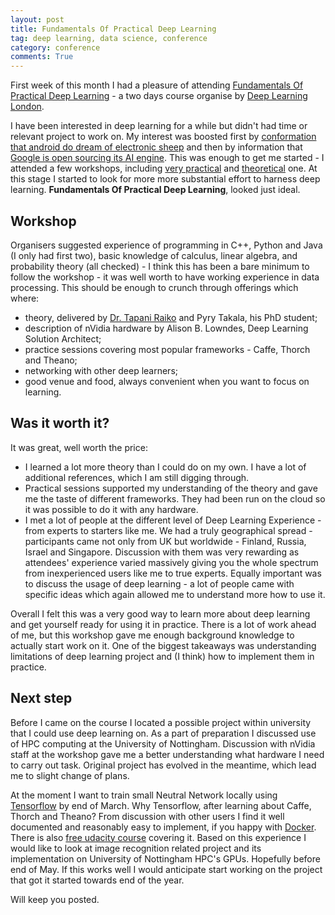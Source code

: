 ```yaml
---
layout: post
title: Fundamentals Of Practical Deep Learning
tag: deep learning, data science, conference
category: conference
comments: True
---
```


First week of this month I had a pleasure of attending [Fundamentals Of Practical Deep Learning](http://www.meetup.com/Deep-Learning-London/events/227511203/) - a two days course organise by [Deep Learning London](http://www.meetup.com/Deep-Learning-London/).

I have been interested in deep learning for a while but didn't had time or relevant project to work on. My interest was boosted first by [conformation that android do dream of electronic sheep](http://www.theguardian.com/technology/2015/jun/18/google-image-recognition-neural-network-androids-dream-electric-sheep) and then by information that [Google is open sourcing its AI engine](http://www.wired.com/2015/11/google-open-sources-its-artificial-intelligence-engine/). This was enough to get me started - I attended a few workshops, including [very practical](http://www.technottingham.com/events/2015/11/2/tech-nottingham-november-2015-rise-of-the-machines-fun-and-games-with-face-recognition) and [theoretical](http://www.meetup.com/PyData-London-Meetup/events/227267769/) one. At this stage I started to look for more more substantial effort to harness deep learning. **Fundamentals Of Practical Deep Learning**, looked just ideal.

## Workshop

Organisers suggested experience of programming in C++, Python and Java (I only had first two), basic knowledge of calculus, linear algebra, and probability theory (all checked) - I think this has been a bare minimum to follow the workshop - it was well worth to have working experience in data processing. This should be enough to crunch through offerings which where:

* theory, delivered by [Dr. Tapani Raiko](https://users.ics.aalto.fi/praiko/) and Pyry Takala, his PhD student;
* description of nVidia hardware by Alison B. Lowndes, Deep Learning Solution Architect;
* practice sessions covering most popular frameworks - Caffe, Thorch and Theano;
* networking with other deep learners;
* good venue and food, always convenient when you want to focus on learning.

## Was it worth it?

It was great, well worth the price: 

* I learned a lot more theory than I could do on my own. I have a lot of additional references, which I am still digging through.
* Practical sessions supported my understanding of the theory and gave me the taste of different frameworks. They had been run on the cloud so it was possible to do it with any hardware.
* I met a lot of people at the different level of Deep Learning	Experience - from experts to starters like me. We had a truly geographical spread - participants came not only from UK but worldwide - Finland, Russia, Israel and Singapore. Discussion with them was very rewarding as attendees' experience varied massively giving you the whole spectrum from inexperienced users like me to true experts. Equally important was to discuss the usage of deep learning - a lot of people came with specific ideas which again allowed me to understand more how to use it.

Overall I felt this was a very good way to learn more about deep learning and get yourself ready for using it in practice. There is a lot of work ahead of me, but this workshop gave me enough background knowledge to actually start work on it. One of the biggest takeaways was understanding limitations of deep learning project and (I think) how to implement them in practice.


## Next step

Before I came on the course I located a possible project within university that I could use deep learning on. As a part of preparation I discussed use of HPC computing at the University of Nottingham. Discussion with nVidia staff at the workshop gave me a better understanding what hardware I need to carry out task. Original project has evolved in the meantime, which lead me to slight change of plans.

At the moment I want to train small Neutral Network locally using [Tensorflow](https://www.tensorflow.org/) by end of March. Why Tensorflow, after learning about Caffe, Thorch and Theano? From discussion with other users I find it well documented and reasonably easy to implement, if you happy with [Docker](https://www.docker.com/). There is also [free udacity course](https://www.udacity.com/course/deep-learning--ud730) covering it. Based on this experience I would like to look at image recognition related project and its implementation on University of Nottingham HPC's GPUs. Hopefully before end of May. If this works well I would anticipate start working on the project that got it started towards end of the year.

Will keep you posted.
